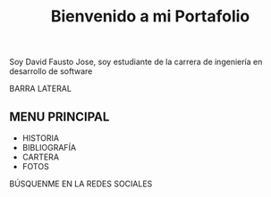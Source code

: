 
<!DOCTYPE html>
<html lang="es">
<head>
  <meta charset="UTF-8">
  <meta name="viewport" content="width=device-width, initial-scale=1.0">
  <title>Mi Portafolio</title>
  <link rel="stylesheet" href="estilos/style.css">
</head>
<body class="grid-container">
  <header class="header">
    <h1>Bienvenido a mi Portafolio</h1>
  </header>
  <nav class="navbar"><p> Soy David Fausto Jose, 
    soy estudiante de la carrera de ingeniería en 
    desarrollo de software</p></nav>
  <aside class="sidebar">BARRA LATERAL</aside>
  <article class="main">
    <h1>MENU PRINCIPAL</h1>
    <ul>
      <li>HISTORIA</li>
      <li>BIBLIOGRAFÍA</li>
      <li>CARTERA</li>
      <li>FOTOS</li>
  </ul>
  </article>
  <footer class="footer">BÚSQUENME EN LA REDES SOCIALES</footer>
</body>
</html>
